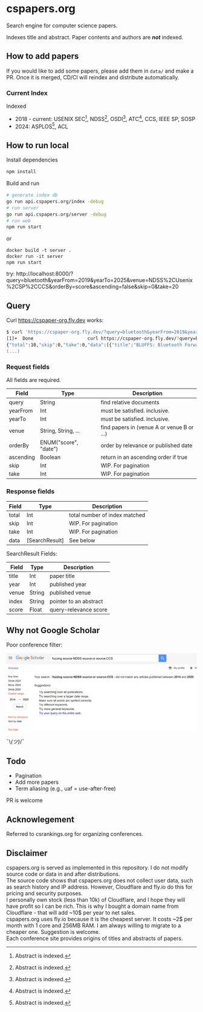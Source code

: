 # cspapers.org

Search engine for computer science papers.

Indexes title and abstract. Paper contents and authors are ***not*** indexed.

## How to add papers

If you would like to add some papers, please add them in `data/` and make a PR. Once it is merged, CD/CI will reindex and distribute automatically.

### Current Index

Indexed 
* 2018 - current: USENIX SEC[^1], NDSS[^1], OSDI[^1], ATC[^1], CCS, IEEE SP, SOSP
* 2024: ASPLOS[^1], ACL

[^1]: Abstract is indexed.

## How to run local

Install dependencies
```bash
npm install
```

Build and run

```bash
# generate index db
go run api.cspapers.org/index -debug
# run server
go run api.cspapers.org/server -debug
# run web
npm run start
```

or

```
docker build -t server .
docker run -it server
npm run start
```

try: http://localhost:8000/?query=bluetooth&yearFrom=2019&yearTo=2025&venue=NDSS%2CUsenix%2CSP%2CCCS&orderBy=score&ascending=false&skip=0&take=20

## Query

Curl https://cspaper-org.fly.dev works:

```bash
$ curl 'https://cspaper-org.fly.dev/?query=bluetooth&yearFrom=2019&yearTo=2025&venue=NDSS%2CUsenix%2CSP%2CCCS&orderBy=score&ascending=false&skip=0&take=20'
[1]+  Done                    curl https://cspaper-org.fly.dev/?query=bluetooth
{"total":10,"skip":0,"take":0,"data":[{"title":"BLUFFS: Bluetooth Forward and Future Secrecy Attacks and Defenses","year":2023,"venue":"ccs","index":"2023/ccs/BLUFFS: Bluetooth Forward and Future Secrecy Attacks and 
(...)
```

### Request fields

All fields are required.

| Field    | Type    | Description  |
| -------- | ------- | ------------ |
| query    | String  | find relative documents |
| yearFrom | Int     | must be satisfied. inclusive. |
| yearTo   | Int     | must be satisfied. inclusive. |
| venue    | String, String, ...  | find papers in (venue A or venue B or ...) |
| orderBy  | ENUM("score", "date")  | order by relevance or published date |
| ascending  | Boolean | return in an ascending order if true |
| skip  | Int | WIP. For pagination |
| take  | Int | WIP. For pagination |

### Response fields

| Field    | Type    | Description  |
| -------- | ------- | -----------  |
| total    | Int  | total number of index matched |
| skip    | Int  | WIP. For pagination |
| take    | Int  | WIP. For pagination |
| data    | [SearchResult]  |  See below |

SearchResult Fields:

| Field    | Type    | Description |
| -------- | ------- | ------------ |
| title    | Int  | paper title |
| year     | Int  | published year |
| venue    | String  | published venue |
| index    | String  | pointer to an abstract |
| score    | Float  | query-relevance score |

## Why not Google Scholar

Poor conference filter:

![google scholar](image.png)

¯\\_(ツ)_/¯

## Todo

* Pagination
* Add more papers
* Term aliasing (e.g., uaf = use-after-free)

PR is welcome

## Acknowlegement

Referred to csrankings.org for organizing conferences.

## Disclaimer

cspapers.org is served as implemented in this repository. I do not modify source code or data in and after distributions.  
The source code shows that cspapers.org does not collect user data, such as search history and IP address. However, Cloudflare and fly.io do this for pricing and security purposes.  
I personally own stock (less than 10k) of Cloudflare, and I hope they will have profit so I can be rich. This is why I bought a domain name from Cloudflare - that will add ~10$ per year to net sales.  
cspapers.org uses fly.io because it is the cheapest server. It costs ~2$ per month with 1 core and 256MB RAM. I am always willing to migrate to a cheaper one. Suggestion is welcome.  
Each conference site provides origins of titles and abstracts of papers.
